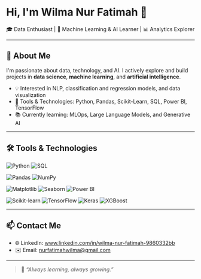 # Hi, I'm Wilma Nur Fatimah 👋

🎓 Data Enthusiast | 🤖 Machine Learning & AI Learner | 📊 Analytics Explorer

---

## 🧠 About Me

I'm passionate about data, technology, and AI. I actively explore and build projects in **data science**, **machine learning**, and **artificial intelligence**.

- 💡 Interested in NLP, classification and regression models, and data visualization
- 🔧 Tools & Technologies: Python, Pandas, Scikit-Learn, SQL, Power BI, TensorFlow
- 📚 Currently learning: MLOps, Large Language Models, and Generative AI

---

## 🛠️ Tools & Technologies

![Python](https://img.shields.io/badge/-Python-3776AB?style=flat&logo=python&logoColor=white)
![SQL](https://img.shields.io/badge/-SQL-4479A1?style=flat&logo=mysql&logoColor=white)

![Pandas](https://img.shields.io/badge/-Pandas-150458?style=flat&logo=pandas)
![NumPy](https://img.shields.io/badge/-NumPy-013243?style=flat&logo=numpy)

![Matplotlib](https://img.shields.io/badge/-Matplotlib-11557C?style=flat&logo=matplotlib&logoColor=white)
![Seaborn](https://img.shields.io/badge/-Seaborn-42B2A9?style=flat)
![Power BI](https://img.shields.io/badge/-Power%20BI-F2C811?style=flat&logo=power-bi&logoColor=black)

![Scikit-learn](https://img.shields.io/badge/-Scikit--learn-F7931E?style=flat&logo=scikit-learn&logoColor=white)
![TensorFlow](https://img.shields.io/badge/-TensorFlow-FF6F00?style=flat&logo=tensorflow&logoColor=white)
![Keras](https://img.shields.io/badge/-Keras-D00000?style=flat&logo=keras&logoColor=white)
![XGBoost](https://img.shields.io/badge/-XGBoost-EC6608?style=flat)


---

## 📫 Contact Me

- 🌐 LinkedIn: www.linkedin.com/in/wilma-nur-fatimah-9860332bb
- ✉️ Email: nurfatimahwilma@gmail.com

---

> 🌱 *“Always learning, always growing.”*
